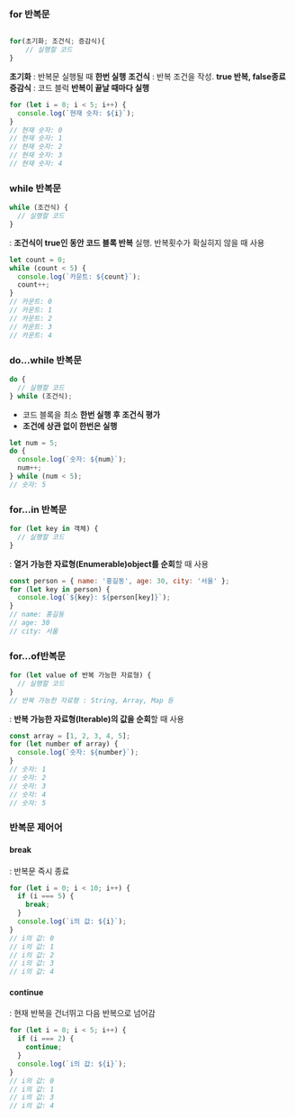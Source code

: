 ### for 반복문
```Javascript

for(초기화; 조건식; 증감식){
	// 실행할 코드
}
```
**초기화** : 반복문 실행될 때 **한번 실행**
**조건식** : 반복 조건을 작성. **true 반복, false종료**
**증감식** : 코드 블럭 **반복이 끝날 때마다 실행**

```JavaScript
for (let i = 0; i < 5; i++) {
  console.log(`현재 숫자: ${i}`);
}
// 현재 숫자: 0
// 현재 숫자: 1
// 현재 숫자: 2
// 현재 숫자: 3
// 현재 숫자: 4

```

### while 반복문
```JavaScript
while (조건식) {
  // 실행할 코드
}

```
: **조건식이 true인 동안 코드 블록 반복** 실행. 반복횟수가 확실히지 않을 때 사용

```JavaScript
let count = 0;
while (count < 5) {
  console.log(`카운트: ${count}`);
  count++;
}
// 카운트: 0
// 카운트: 1
// 카운트: 2
// 카운트: 3
// 카운트: 4

```

### do...while 반복문
```JavaScript
do {
  // 실행할 코드
} while (조건식);

```
+ 코드 블록을 최소 **한번 실행 후 조건식 평가**
+ **조건에 상관 없이 한번은 실행**
```JavaScript
let num = 5;
do {
  console.log(`숫자: ${num}`);
  num++;
} while (num < 5);
// 숫자: 5
```

### for...in 반복문
```JavaScript
for (let key in 객체) {
  // 실행할 코드
}
```
: **열거 가능한 자료형(Enumerable)object를 순회**할 때 사용

```JavaScript
const person = { name: '홍길동', age: 30, city: '서울' };
for (let key in person) {
  console.log(`${key}: ${person[key]}`);
}
// name: 홍길동
// age: 30
// city: 서울

```

### for...of반복문
```JavaScript
for (let value of 반복 가능한 자료형) {
  // 실행할 코드
}
// 반복 가능한 자료형 : String, Array, Map 등
```
: **반복 가능한 자료형(Iterable)의 값을 순회**할 때 사용

```JavaScript
const array = [1, 2, 3, 4, 5];
for (let number of array) {
  console.log(`숫자: ${number}`);
}
// 숫자: 1
// 숫자: 2
// 숫자: 3
// 숫자: 4
// 숫자: 5

```

### 반복문 제어어

#### break
: 반복문 즉시 종료
```JavaScript
for (let i = 0; i < 10; i++) {
  if (i === 5) {
    break;
  }
  console.log(`i의 값: ${i}`);
}
// i의 값: 0
// i의 값: 1
// i의 값: 2
// i의 값: 3
// i의 값: 4

```

#### continue
: 현재 반복을 건너뛰고 다음 반복으로 넘어감
```JavaScript
for (let i = 0; i < 5; i++) {
  if (i === 2) {
    continue;
  }
  console.log(`i의 값: ${i}`);
}
// i의 값: 0
// i의 값: 1
// i의 값: 3
// i의 값: 4

```